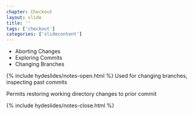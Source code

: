 ```yaml
---
chapter: Checkout
layout: slide
title: ''
tags: ['checkout']
categories: ['slidecontent']
---
```


* Aborting Changes
* Exploring Commits
* Changing Branches


{% include hydeslides/notes-open.html %}
Used for changing branches, inspecting past commits

Permits restoring working directory changes to prior commit



{% include hydeslides/notes-close.html %}